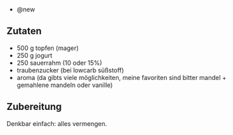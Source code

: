 - @new

## Zutaten
- 500 g topfen (mager)
- 250 g jogurt
- 250 sauerrahm (10 oder 15%)
- traubenzucker (bei lowcarb süßstoff)
- aroma (da gibts viele möglichkeiten, meine favoriten sind bitter mandel + gemahlene mandeln oder vanille)

## Zubereitung
Denkbar einfach: alles vermengen.

